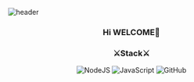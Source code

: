 ![header](https://capsule-render.vercel.app/api?type=waving&color=gradient&height=200&text=SSigi&fontAlign=70&fontAlignY=40&animation=twinkling)

### <p align="center">Hi WELCOME👋</p>

### <p align="center">⚔️Stack⚔️</p>

<p align="center"><img alt="NodeJS" src="https://img.shields.io/badge/node.js-%2343853D.svg?style=for-the-badge&logo=node-dot-js&logoColor=white"/>
  <img alt="JavaScript" src="https://img.shields.io/badge/javascript-%23323330.svg?style=for-the-badge&logo=javascript&logoColor=%23F7DF1E"/>
  <img alt="GitHub" src="https://img.shields.io/badge/github-%23121011.svg?style=for-the-badge&logo=github&logoColor=white"/>
</p>

<!--
**gwansiklim/gwansiklim** is a ✨ _special_ ✨ repository because its `README.md` (this file) appears on your GitHub profile.

Here are some ideas to get you started:

- 🔭 I’m currently working on ...
- 🌱 I’m currently learning ...
- 👯 I’m looking to collaborate on ...
- 🤔 I’m looking for help with ...
- 💬 Ask me about ...
- 📫 How to reach me: ...
- 😄 Pronouns: ...
- ⚡ Fun fact: ...
-->
